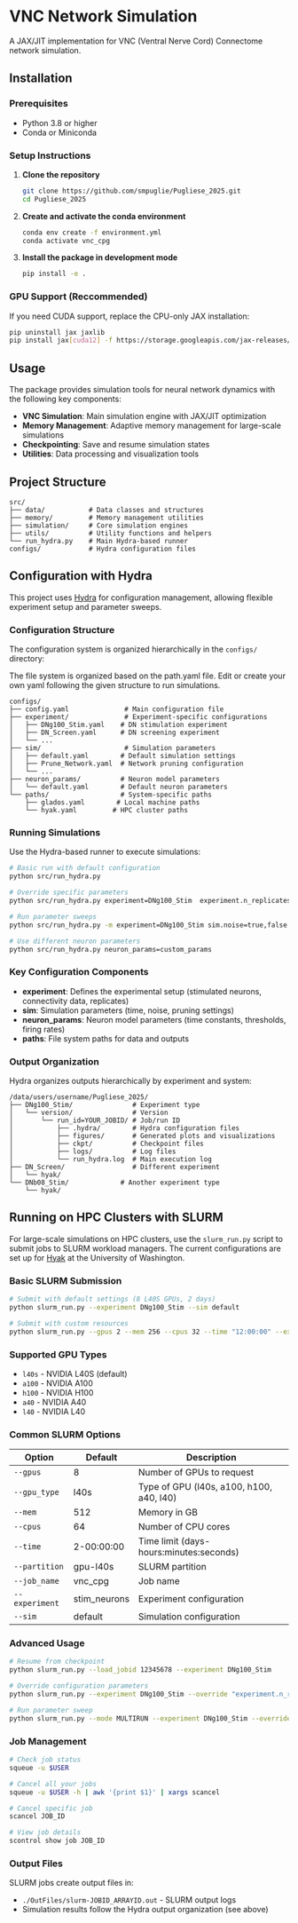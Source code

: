 # VNC Network Simulation

A JAX/JIT implementation for VNC (Ventral Nerve Cord) Connectome network simulation. 

## Installation

### Prerequisites

- Python 3.8 or higher
- Conda or Miniconda

### Setup Instructions

1. **Clone the repository**
   ```bash
   git clone https://github.com/smpuglie/Pugliese_2025.git
   cd Pugliese_2025
   ```

2. **Create and activate the conda environment**
   ```bash
   conda env create -f environment.yml
   conda activate vnc_cpg
   ```

3. **Install the package in development mode**
   ```bash
   pip install -e .
   ```

### GPU Support (Reccommended)

If you need CUDA support, replace the CPU-only JAX installation:
```bash
pip uninstall jax jaxlib
pip install jax[cuda12] -f https://storage.googleapis.com/jax-releases/jax_cuda_releases.html
```


## Usage

The package provides simulation tools for neural network dynamics with the following key components:

- **VNC Simulation**: Main simulation engine with JAX/JIT optimization
- **Memory Management**: Adaptive memory management for large-scale simulations  
- **Checkpointing**: Save and resume simulation states
- **Utilities**: Data processing and visualization tools

## Project Structure

```
src/
├── data/           # Data classes and structures
├── memory/         # Memory management utilities
├── simulation/     # Core simulation engines
├── utils/          # Utility functions and helpers
└── run_hydra.py    # Main Hydra-based runner
configs/            # Hydra configuration files
```

## Configuration with Hydra

This project uses [Hydra](https://hydra.cc/) for configuration management, allowing flexible experiment setup and parameter sweeps.

### Configuration Structure

The configuration system is organized hierarchically in the `configs/` directory:

The file system is organized based on the path.yaml file. Edit or create your own yaml following the given structure to run simulations.

```
configs/
├── config.yaml              # Main configuration file
├── experiment/              # Experiment-specific configurations
│   ├── DNg100_Stim.yaml    # DN stimulation experiment
│   ├── DN_Screen.yaml      # DN screening experiment
│   └── ...
├── sim/                     # Simulation parameters
│   ├── default.yaml        # Default simulation settings
│   ├── Prune_Network.yaml  # Network pruning configuration
│   └── ...
├── neuron_params/          # Neuron model parameters
│   └── default.yaml        # Default neuron parameters
└── paths/                  # System-specific paths
    ├── glados.yaml        # Local machine paths
    └── hyak.yaml         # HPC cluster paths
```

### Running Simulations

Use the Hydra-based runner to execute simulations:

```bash
# Basic run with default configuration
python src/run_hydra.py

# Override specific parameters
python src/run_hydra.py experiment=DNg100_Stim  experiment.n_replicates=128 exerpiment.batch_size=16

# Run parameter sweeps
python src/run_hydra.py -m experiment=DNg100_Stim sim.noise=true,false

# Use different neuron parameters
python src/run_hydra.py neuron_params=custom_params
```

### Key Configuration Components

- **experiment**: Defines the experimental setup (stimulated neurons, connectivity data, replicates)
- **sim**: Simulation parameters (time, noise, pruning settings)
- **neuron_params**: Neuron model parameters (time constants, thresholds, firing rates)
- **paths**: File system paths for data and outputs

### Output Organization

Hydra organizes outputs hierarchically by experiment and system:
```
/data/users/username/Pugliese_2025/
├── DNg100_Stim/               # Experiment type
│   └── version/               # Version
│       └── run_id=YOUR_JOBID/ # Job/run ID
│           ├── .hydra/        # Hydra configuration files
│           ├── figures/       # Generated plots and visualizations
│           ├── ckpt/          # Checkpoint files
│           ├── logs/          # Log files
│           └── run_hydra.log  # Main execution log
├── DN_Screen/                 # Different experiment
│   └── hyak/
└── DNb08_Stim/             # Another experiment type
    └── hyak/
```

## Running on HPC Clusters with SLURM

For large-scale simulations on HPC clusters, use the `slurm_run.py` script to submit jobs to SLURM workload managers. The current configurations are set up for [Hyak](https://hyak.uw.edu/docs) at the University of Washington.

### Basic SLURM Submission

```bash
# Submit with default settings (8 L40S GPUs, 2 days)
python slurm_run.py --experiment DNg100_Stim --sim default

# Submit with custom resources
python slurm_run.py --gpus 2 --mem 256 --cpus 32 --time "12:00:00" --experiment DNb08_Stim
```

### Supported GPU Types

- `l40s` - NVIDIA L40S (default)
- `a100` - NVIDIA A100 
- `h100` - NVIDIA H100
- `a40` - NVIDIA A40
- `l40` - NVIDIA L40

### Common SLURM Options

| Option | Default | Description |
|--------|---------|-------------|
| `--gpus` | 8 | Number of GPUs to request |
| `--gpu_type` | l40s | Type of GPU (l40s, a100, h100, a40, l40) |
| `--mem` | 512 | Memory in GB |
| `--cpus` | 64 | Number of CPU cores |
| `--time` | 2-00:00:00 | Time limit (days-hours:minutes:seconds) |
| `--partition` | gpu-l40s | SLURM partition |
| `--job_name` | vnc_cpg | Job name |
| `--experiment` | stim_neurons | Experiment configuration |
| `--sim` | default | Simulation configuration |

### Advanced Usage

```bash
# Resume from checkpoint
python slurm_run.py --load_jobid 12345678 --experiment DNg100_Stim

# Override configuration parameters
python slurm_run.py --experiment DNg100_Stim --override "experiment.n_replicates=2048 sim.T=5.0"

# Run parameter sweep
python slurm_run.py --mode MULTIRUN --experiment DNg100_Stim --override "sim.noise=true,false"
```

### Job Management

```bash
# Check job status
squeue -u $USER

# Cancel all your jobs
squeue -u $USER -h | awk '{print $1}' | xargs scancel

# Cancel specific job
scancel JOB_ID

# View job details
scontrol show job JOB_ID
```

### Output Files

SLURM jobs create output files in:
- `./OutFiles/slurm-JOBID_ARRAYID.out` - SLURM output logs
- Simulation results follow the Hydra output organization (see above)

